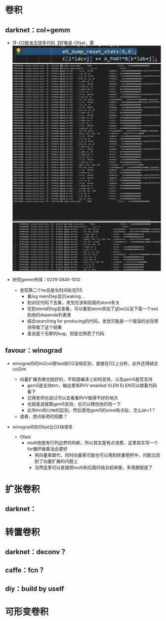 # 卷积

## darknet：col+gemm

* 开-O2能省去很多代码【好像是-Ofast，雾
  ![Alt text](image/1708526192781.png)
  ![Alt text](image/1708526147978.png)
  ![Alt text](image/1708526434235.png)

* 研究gemm所得：0229 0845-1012
  * 发现第二个lw总是长时间处在DS
    * 看log memDep显示waking...
    * 到对应代码下去看，发觉应该和前面的store有关
    * 在到store的log去查看，可以看到store添加了这lw(以及下面一个sw)到他的depende列表里
    * 结合searching for producing的代码，发觉可能是一个错误的访存预测导致了这个结果
    * 虽说是个无聊的bug，但是也熟悉了代码

## favour：winograd

* winograd5的im2col用fast和O2没啥区别，直接在O2上分析，此外还得结合col2im
  * 向量扩展去做也挺好的，不知道编译上如何支持，以及gem5是否支持
    * gem5是支持`RVV`，输出里有RVV enabled VLEN ELEN可以顺着代码看下
    * 记得老师也说过可以去看看RVV做得不好的地方
    * 也就是说就算gem5支持，也可以模仿他的改一下
    * 此外`RVV`和`SIMD`的区别，然后感觉gem5的simd有点扯，怎么lat=1？
  * 或者，想点新奇的招数？

* winograd5的Ofast比O2快很多
  * Ofast
    * multi他是有行列边界的判断，所以其实是有点浪费，这里其实写一个for循环做乘法会更好
      * 用向量乘替代，同时向量乘可能也可以用到转置卷积中，问题又回到了向量扩展的问题上
      * 当然这里可以直接把multi和后面的结合起来做，多周期就是了

# 扩张卷积

## darknet：


# 转置卷积

## darknet：deconv？

## caffe：fcn？

## diy：build by uself


# 可形变卷积
